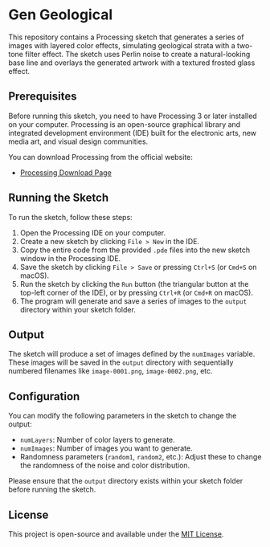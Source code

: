 # Gen Geological

This repository contains a Processing sketch that generates a series of images with layered color effects, simulating geological strata with a two-tone filter effect. The sketch uses Perlin noise to create a natural-looking base line and overlays the generated artwork with a textured frosted glass effect.

## Prerequisites

Before running this sketch, you need to have Processing 3 or later installed on your computer. Processing is an open-source graphical library and integrated development environment (IDE) built for the electronic arts, new media art, and visual design communities.

You can download Processing from the official website:

- [Processing Download Page](https://processing.org/download/)

## Running the Sketch

To run the sketch, follow these steps:

1. Open the Processing IDE on your computer.
2. Create a new sketch by clicking `File > New` in the IDE.
3. Copy the entire code from the provided `.pde` files into the new sketch window in the Processing IDE.
4. Save the sketch by clicking `File > Save` or pressing `Ctrl+S` (or `Cmd+S` on macOS).
5. Run the sketch by clicking the `Run` button (the triangular button at the top-left corner of the IDE), or by pressing `Ctrl+R` (or `Cmd+R` on macOS).
6. The program will generate and save a series of images to the `output` directory within your sketch folder.

## Output

The sketch will produce a set of images defined by the `numImages` variable. These images will be saved in the `output` directory with sequentially numbered filenames like `image-0001.png`, `image-0002.png`, etc.

## Configuration

You can modify the following parameters in the sketch to change the output:

- `numLayers`: Number of color layers to generate.
- `numImages`: Number of images you want to generate.
- Randomness parameters (`random1`, `random2`, etc.): Adjust these to change the randomness of the noise and color distribution.

Please ensure that the `output` directory exists within your sketch folder before running the sketch.

## License

This project is open-source and available under the [MIT License](LICENSE).